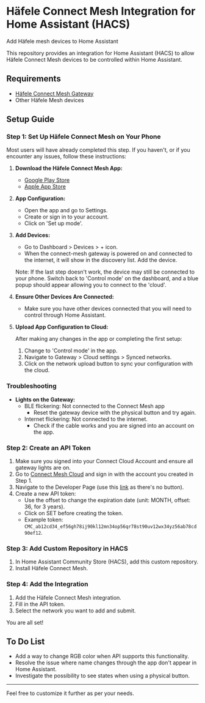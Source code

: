 # Häfele Connect Mesh Integration for Home Assistant (HACS)
Add Häfele mesh devices to Home Assistant

This repository provides an integration for Home Assistant (HACS) to allow Häfele Connect Mesh devices to be controlled within Home Assistant.

## Requirements

- [Häfele Connect Mesh Gateway](https://www.haefele.de/de/produkt/gateway-haefele-connect-mesh-/P-01698057/)
- Other Häfele Mesh devices

## Setup Guide

### Step 1: Set Up Häfele Connect Mesh on Your Phone

Most users will have already completed this step. If you haven't, or if you encounter any issues, follow these instructions:

1. **Download the Häfele Connect Mesh App:**
   - [Google Play Store](https://play.google.com/store/apps/details?id=de.haefele.app.connect.mesh.v2)
   - [Apple App Store](https://apps.apple.com/de/app/h%C3%A4fele-connect-mesh-2-0/id6469770737)

2. **App Configuration:**
   - Open the app and go to Settings.
   - Create or sign in to your account.
   - Click on 'Set up mode'.

3. **Add Devices:**
   - Go to Dashboard > Devices > + icon.
   - When the connect-mesh gateway is powered on and connected to the internet, it will show in the discovery list. Add the device.

   Note: If the last step doesn't work, the device may still be connected to your phone. Switch back to 'Control mode' on the dashboard, and a blue popup should appear allowing you to connect to the 'cloud'.

4. **Ensure Other Devices Are Connected:**
   - Make sure you have other devices connected that you will need to control through Home Assistant.

5. **Upload App Configuration to Cloud:**

   After making any changes in the app or completing the first setup:
   
   1. Change to 'Control mode' in the app.
   2. Navigate to Gateway > Cloud settings > Synced networks.
   3. Click on the network upload button to sync your configuration with the cloud.

### Troubleshooting

- **Lights on the Gateway:**
  - BLE flickering: Not connected to the Connect Mesh app
    - Reset the gateway device with the physical button and try again.
  - Internet flickering: Not connected to the internet.
    - Check if the cable works and you are signed into an account on the app.

### Step 2: Create an API Token

1. Make sure you signed into your Connect Cloud Account and ensure all gateway lights are on.
2. Go to [Connect Mesh Cloud](https://cloud.connect-mesh.io/) and sign in with the account you created in Step 1.
3. Navigate to the Developer Page (use this [link](https://cloud.connect-mesh.io/developer) as there's no button).
4. Create a new API token:
   - Use the offset to change the expiration date (unit: MONTH, offset: 36, for 3 years).
   - Click on SET before creating the token.
   - Example token: `CMC_ab12cd34_ef56gh78ij90kl12mn34op56qr78st90uv12wx34yz56ab78cd90ef12`.

### Step 3: Add Custom Repository in HACS

1. In Home Assistant Community Store (HACS), add this custom repository.
2. Install Häfele Connect Mesh.

### Step 4: Add the Integration

1. Add the Häfele Connect Mesh integration.
2. Fill in the API token.
3. Select the network you want to add and submit.

You are all set!

## To Do List

- Add a way to change RGB color when API supports this functionality.
- Resolve the issue where name changes through the app don't appear in Home Assistant.
- Investigate the possibility to see states when using a physical button.

---

Feel free to customize it further as per your needs.
